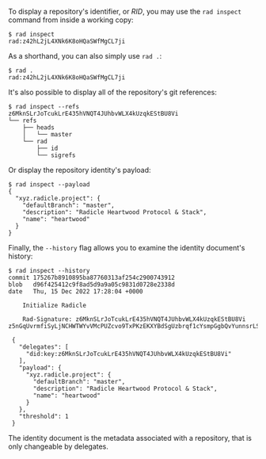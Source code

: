 To display a repository's identifier, or *RID*, you may use the `rad inspect`
command from inside a working copy:

```
$ rad inspect
rad:z42hL2jL4XNk6K8oHQaSWfMgCL7ji
```

As a shorthand, you can also simply use `rad .`:

```
$ rad .
rad:z42hL2jL4XNk6K8oHQaSWfMgCL7ji
```

It's also possible to display all of the repository's git references:

```
$ rad inspect --refs
z6MknSLrJoTcukLrE435hVNQT4JUhbvWLX4kUzqkEStBU8Vi
└── refs
    ├── heads
    │   └── master
    └── rad
        ├── id
        └── sigrefs
```

Or display the repository identity's payload:

```
$ rad inspect --payload
{
  "xyz.radicle.project": {
    "defaultBranch": "master",
    "description": "Radicle Heartwood Protocol & Stack",
    "name": "heartwood"
  }
}
```

Finally, the `--history` flag allows you to examine the identity document's
history:

```
$ rad inspect --history
commit 175267b8910895ba87760313af254c2900743912
blob   d96f425412c9f8ad5d9a9a05c9831d0728e2338d
date   Thu, 15 Dec 2022 17:28:04 +0000

    Initialize Radicle

    Rad-Signature: z6MknSLrJoTcukLrE435hVNQT4JUhbvWLX4kUzqkEStBU8Vi z5nGqUvrmfiSyLjNCHWTWYvVMcPUZcvo9TxPKzEKXYBdSgUzbrqf1cYsmpGgbQvYunnsrLSsubEmxZaRdKM4quqQR

 {
   "delegates": [
     "did:key:z6MknSLrJoTcukLrE435hVNQT4JUhbvWLX4kUzqkEStBU8Vi"
   ],
   "payload": {
     "xyz.radicle.project": {
       "defaultBranch": "master",
       "description": "Radicle Heartwood Protocol & Stack",
       "name": "heartwood"
     }
   },
   "threshold": 1
 }

```

The identity document is the metadata associated with a repository, that is
only changeable by delegates.

